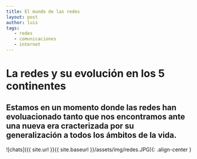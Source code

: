 ```yaml
---
title: El mundo de las redes
layout: post
author: luis
tags:
   - redes
   - comunicaciones
   - internet
---
```


# La redes y su evolución en los 5 continentes

## Estamos en un momento donde las redes han evoluacionado tanto que nos encontramos ante una nueva era cracterizada por su generalización a todos los ámbitos de la vida. 

![chats]({{ site.url }}{{ site.baseurl }}/assets/img/redes.JPG){: .align-center }